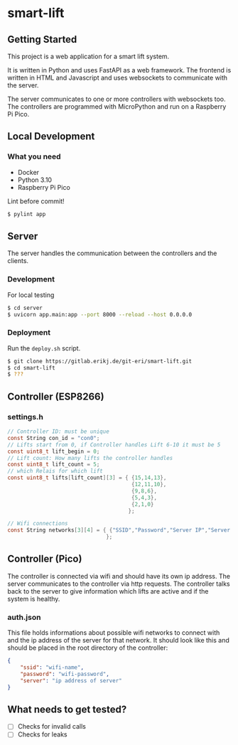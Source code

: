 # smart-lift

## Getting Started

This project is a web application for a smart lift system. 

It is written in Python and uses FastAPI as a web framework. The frontend is written in HTML and Javascript and uses websockets to communicate with the server.

The server communicates to one or more controllers with websockets too. The controllers are programmed with MicroPython and run on a Raspberry Pi Pico.


## Local Development

### What you need

- Docker
- Python 3.10
- Raspberry Pi Pico

Lint before commit!
```bash
$ pylint app
```


## Server
The server handles the communication between the controllers and the clients.

### Development

For local testing

```bash
$ cd server
$ uvicorn app.main:app --port 8000 --reload --host 0.0.0.0
```

### Deployment

Run the ```deploy.sh``` script.

```bash
$ git clone https://gitlab.erikj.de/git-eri/smart-lift.git
$ cd smart-lift
$ ???
```

## Controller (ESP8266)

### settings.h
```c
// Controller ID: must be unique
const String con_id = "con0";
// Lifts start from 0, if Controller handles Lift 6-10 it must be 5
const uint8_t lift_begin = 0;
// Lift count: How many lifts the controller handles
const uint8_t lift_count = 5;
// which Relais for which lift
const uint8_t lifts[lift_count][3] = { {15,14,13},
                                       {12,11,10},
                                       {9,8,6},
                                       {5,4,3},
                                       {2,1,0}
                                      };

// Wifi connections
const String networks[3][4] = { {"SSID","Password","Server IP","Server Port"},
                               };
```



## Controller (Pico)

The controller is connected via wifi and should have its own ip address. The server communicates to the controller via http requests. The controller talks back to the server to give information which lifts are active and if the system is healthy.

### auth.json

This file holds informations about possible wifi networks to connect with and the ip address of the server for that network. It should look like this and should be placed in the root directory of the controller:

```json
{
    "ssid": "wifi-name",
    "password": "wifi-password",
    "server": "ip address of server"
}
```


## What needs to get tested?
- [ ] Checks for invalid calls
- [ ] Checks for leaks
